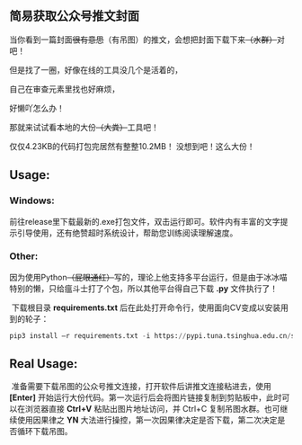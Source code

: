 ## 简易获取公众号推文封面

当你看到一篇封面~~很有意思~~（有吊图）的推文，会想把封面下载下来~~（水群）~~对吧！

但是找了一圈，好像在线的工具没几个是活着的，

自己在审查元素里找也好麻烦，

好懒吖怎么办！

那就来试试看本地的大份~~（大粪）~~工具吧！

仅仅4.23KB的代码打包完居然有整整10.2MB！ 没想到吧！这么大份！

## Usage:

### 			Windows: 

​				前往release里下载最新的.exe打包文件，双击运行即可。软件内有丰富的文字提示引导使用，还有绝赞超时系统设计，帮助您训练阅读理解速度。

### 			Other:

​				因为使用Python~~（屁眼通红）~~写的，理论上他支持多平台运行，但是由于冰冰喵特别的懒，只给瘟斗士打了个包，所以其他平台得自己下载 **.py** 文件执行了！

​				下载根目录 **requirements.txt** 后在此处打开命令行，使用面向CV变成以安装用到的轮子：

```python
pip3 install –r requirements.txt -i https://pypi.tuna.tsinghua.edu.cn/simple
```

## Real Usage:

​	准备需要下载吊图的公众号推文连接，打开软件后讲推文连接粘进去，使用 **[Enter]** 开始运行大份代码。第一次运行后会将图片链接复制到剪贴板中，此时可以在浏览器直接 **Ctrl+V** 粘贴出图片地址访问，并 Ctrl+C 复制吊图水群。也可继续使用因果律之 **YN** 大法进行操控，第一次因果律决定是否下载，第二次决定是否循环下载吊图。

​			

